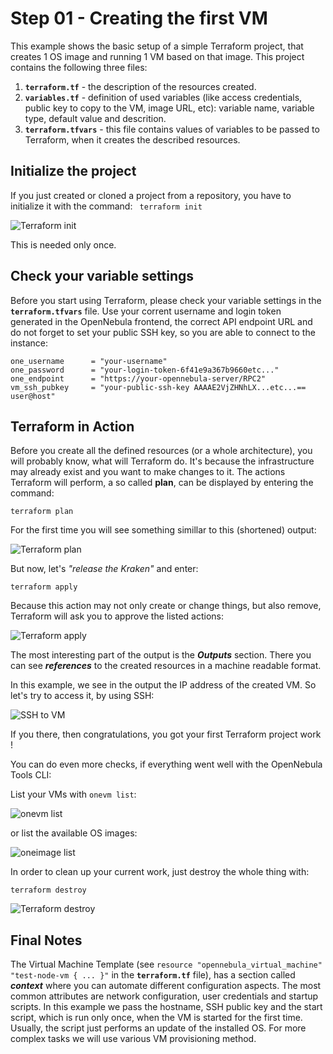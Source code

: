 # Step 01 - Creating the first VM

This example shows the basic setup of a simple Terraform project, that creates 1 OS image and running 1 VM based on that image.
This project contains the following three files:

1. **```terraform.tf```** - the description of the resources created.
2. **```variables.tf```** - definition of used variables (like access credentials, public key to copy to the VM, image URL, etc): variable name, variable type, default value and descrition.
3. **```terraform.tfvars```** - this file contains values of variables to be passed to Terraform, when it creates the described resources.

## Initialize the project

If you just created or cloned a project from a repository, you have to initialize it with the command:
``` terraform init```

![Terraform init](../images/terraform-init.png)

This is needed only once.

## Check your variable settings

Before you start using Terraform, please check your variable settings in the **```terraform.tfvars```** file. Use your corrent username and login token generated in the OpenNebula frontend, the correct API endpoint URL and do not forget to set your public SSH key, so you are able to connect to the instance:

```
one_username      = "your-username"
one_password      = "your-login-token-6f41e9a367b9660etc..."
one_endpoint      = "https://your-opennebula-server/RPC2"
vm_ssh_pubkey     = "your-public-ssh-key AAAAE2VjZHNhLX...etc...== user@host"
```

## Terraform in Action

Before you create all the defined resources (or a whole architecture), you will probably know, what will Terraform do. It's because the infrastructure may already exist and you want to make changes to it.
The actions Terraform will perform, a so called **plan**, can be displayed by entering the command:

```terraform plan```

For the first time you will see something simillar to this (shortened) output:

![Terraform plan](../images/terraform-plan.png)

But now, let's *"release the Kraken"* and enter:

```terraform apply```

Because this action may not only create or change things, but also remove, Terraform will ask you to approve the listed actions:

![Terraform apply](../images/terraform-apply.png)

The most interesting part of the output is the ***Outputs*** section. There you can see ***references*** to the created resources in a machine readable format.

In this example, we see in the output the IP address of the created VM. So let's try to access it, by using SSH:

![SSH to VM](../images/ssh-to-vm.png)

If you there, then congratulations, you got your first Terraform project work !

You can do even more checks, if everything went well with the OpenNebula Tools CLI:

List your VMs with ```onevm list```:

![onevm list](../images/onevm-list.png)

or list the available OS images:

![oneimage list](../images/oneimage-list.png)

In order to clean up your current work, just destroy the whole thing with:

```terraform destroy```

![Terraform destroy](../images/terraform-destroy.png)

## Final Notes

The Virtual Machine Template (see ```resource "opennebula_virtual_machine" "test-node-vm { ... }"``` in the **```terraform.tf```** file), has a section called ***context*** where you can automate different configuration aspects. The most common attributes are network configuration, user credentials and startup scripts. In this example we pass the hostname, SSH public key and the start script, which is run only once, when the VM is started for the first time. Usually, the script just performs an update of the installed OS. For more complex tasks we will use various VM provisioning method.



